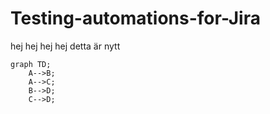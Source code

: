 # Testing-automations-for-Jira

hej hej hej hej detta är nytt

```mermaid
graph TD;
    A-->B;
    A-->C;
    B-->D;
    C-->D;
```
